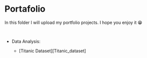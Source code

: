 # Portafolio

In this folder I will upload my portfolio projects. I hope you enjoy it 😁

<br />

<ul>
    <li>Data Analysis:</li>
    <ul>
        <li>[Titanic Dataset][Titanic_dataset]</li>
    </ul>
</ul>


[Titanic_dataset]: https://github.com/Cesarppz/Portafolio/blob/master/Titanic.ipynb